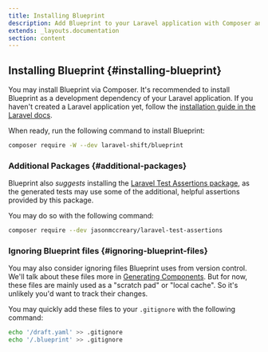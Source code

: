 ```yaml
---
title: Installing Blueprint
description: Add Blueprint to your Laravel application with Composer and setup your project in under 2 minutes.
extends: _layouts.documentation
section: content
---
```

## Installing Blueprint {#installing-blueprint}
You may install Blueprint via Composer. It's recommended to install Blueprint as a development dependency of your Laravel application. If you haven't created a Laravel application yet, follow the [installation guide in the Laravel docs](https://laravel.com/docs/10.x/installation#creating-a-laravel-project).

When ready, run the following command to install Blueprint:

```sh
composer require -W --dev laravel-shift/blueprint
```

### Additional Packages {#additional-packages}
Blueprint also _suggests_ installing the [Laravel Test Assertions package](https://github.com/jasonmccreary/laravel-test-assertions), as the generated tests may use some of the additional, helpful assertions provided by this package.

You may do so with the following command:

```sh
composer require --dev jasonmccreary/laravel-test-assertions
```

### Ignoring Blueprint files {#ignoring-blueprint-files}
You may also consider ignoring files Blueprint uses from version control. We'll talk about these files more in [Generating Components](/docs/generating-components). But for now, these files are mainly used as a "scratch pad" or "local cache". So it's unlikely you'd want to track their changes.

You may quickly add these files to your `.gitignore` with the following command:

```sh
echo '/draft.yaml' >> .gitignore
echo '/.blueprint' >> .gitignore
```
